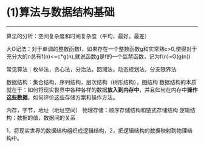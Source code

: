 # (1)算法与数据结构基础
---
算法的分析：空间复杂度和时间复杂度（平均，最好，最差）


大O记法：对于单调的整数函数f，如果存在一个整数函数g和实常熟c>0,使得对于充分大的n总有f(n)<=c*g(n),就说函数g是f的一个监禁函数，记为f(n)=O(g(n))


常见算法：枚举法，贪心法，分治法，回溯法，动态规划法，分支限界法


数据结构：集合结构，序列结构，层次结构（树形结构），图结构
数据结构的本质就在于：如何将现实世界中各种各样的数据**放入到内存中**，并且如何在内存中**操作这些数据**，如何评价这些存储方案和操作方法。



内存，字节，地址（地址空间）
物理存储：顺序存储结构和链式存储结构
逻辑结构：数据的值，数据间的关系


1，将现实世界的数据结构组织成逻辑结构，2，把逻辑结构的数据映射到物理结构中。
